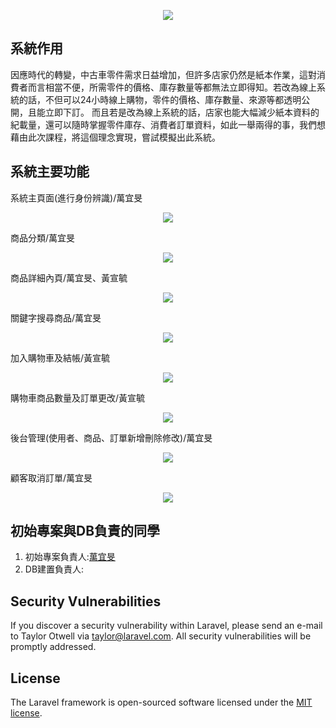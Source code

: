 <p align="center"><img src="https://i.imgur.com/3sa8Llu.png"></p>

## 系統作用
因應時代的轉變，中古車零件需求日益增加，但許多店家仍然是紙本作業，這對消費者而言相當不便，所需零件的價格、庫存數量等都無法立即得知。若改為線上系統的話，不但可以24小時線上購物，零件的價格、庫存數量、來源等都透明公開，且能立即下訂。
而且若是改為線上系統的話，店家也能大幅減少紙本資料的紀載量，還可以隨時掌握零件庫存、消費者訂單資料，如此一舉兩得的事，我們想藉由此次課程，將這個理念實現，嘗試模擬出此系統。

## 系統主要功能
系統主頁面(進行身份辨識)/萬宜旻
<p align="center"><img src="https://i.imgur.com/d0kpTWU.png"></p>
商品分類/萬宜旻
<p align="center"><img src="https://i.imgur.com/PIf2eyY.png"></p>
商品詳細內頁/萬宜旻、黃宣毓
<p align="center"><img src="https://i.imgur.com/INsyBPq.png"></p>
關鍵字搜尋商品/萬宜旻
<p align="center"><img src="https://i.imgur.com/glibvjs.png"></p>
加入購物車及結帳/黃宣毓
<p align="center"><img src="https://i.imgur.com/3jdQuHT.png"></p>
購物車商品數量及訂單更改/黃宣毓
<p align="center"><img src="https://i.imgur.com/bzX8y1k.png"></p>
後台管理(使用者、商品、訂單新增刪除修改)/萬宜旻
<p align="center"><img src="https://i.imgur.com/Y6FSH6C.png"></p>
顧客取消訂單/萬宜旻
<p align="center"><img src="https://i.imgur.com/hXBxHwj.png"></p>



## 初始專案與DB負責的同學

1. 初始專案負責人:[萬宜旻](https://github.com/3A532051)
2. DB建置負責人:

## Security Vulnerabilities

If you discover a security vulnerability within Laravel, please send an e-mail to Taylor Otwell via [taylor@laravel.com](mailto:taylor@laravel.com). All security vulnerabilities will be promptly addressed.

## License

The Laravel framework is open-sourced software licensed under the [MIT license](https://opensource.org/licenses/MIT).
